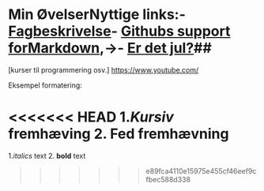 # Min ØvelserNyttige links:- [Fagbeskrivelse](https://odin.sdu.dk/sitecore/index.php?a=fagbesk&id=111413&lang=da)- [Githubs support forMarkdown](https://docs.github.com/en/get-started/writing-on-github/getting-started-with-writing-and-formatting-on-github/basic-writing-and-formatting-syntax),→- [Er det jul?](https://isitchristmas.com)##
[kurser til programmering osv.] https://www.youtube.com/


Eksempel formatering:

<<<<<<< HEAD
1.*Kursiv* fremhæving
2. **Fed** fremhævning
=======
1.*italics* text
2. **bold** text
>>>>>>> e89fca4110e15975e455cf46eef9cfbec588d338
